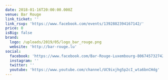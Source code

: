 ```yaml
---
date: 2018-01-16T20:00:00.000Z
venue: Bar Rouge
link_ticket: ''
link_rsvp: 'https://www.facebook.com/events/1392882394167142/'
price: 0
isBig: false
brand:
  logo: /uploads/2019/05/logo_bar_rouge.png
  website: 'http://bar-rouge.lu'
social:
  facebook: 'https://www.facebook.com/Bar-Rouge-Luxembourg-806745732742356/'
  instagram: ''
  twitter: ''
  youtube: 'https://www.youtube.com/channel/UC9ixjhg5p2cI_wta6bnCHdg'
---
```


